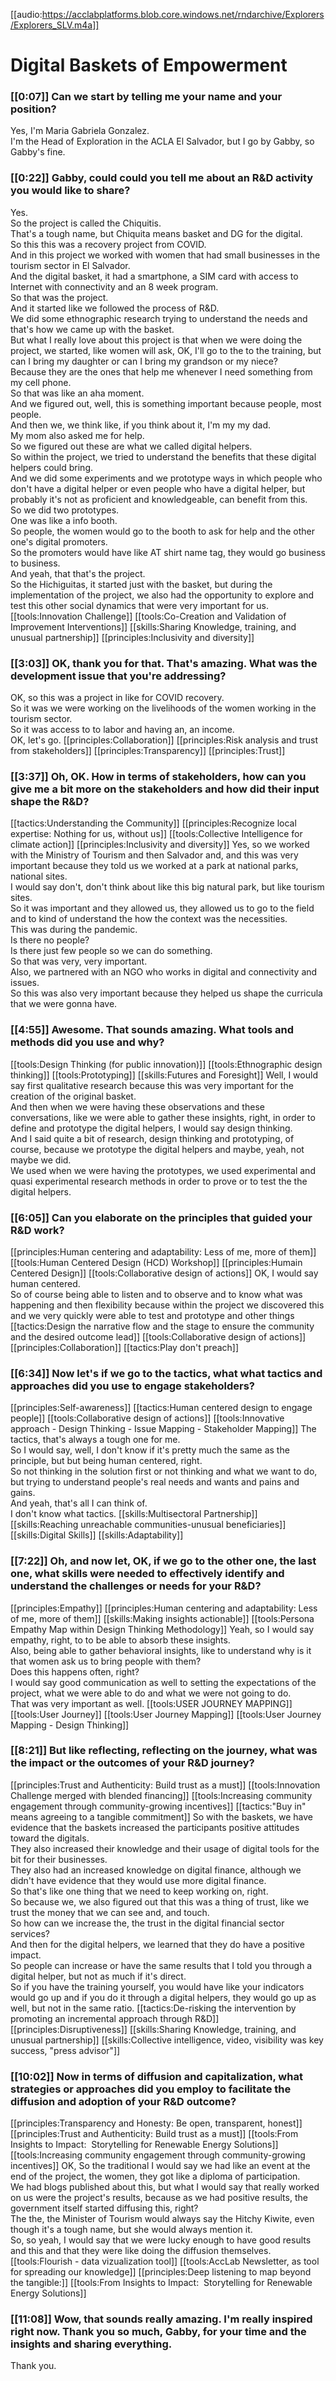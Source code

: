 [[audio:https://acclabplatforms.blob.core.windows.net/rndarchive/Explorers/Explorers_SLV.m4a]]

# Digital Baskets of Empowerment

### [[0:07]] Can we start by telling me your name and your position?

Yes, I'm Maria Gabriela Gonzalez\.  
I'm the Head of Exploration in the ACLA El Salvador, but I go by Gabby, so Gabby's fine\.

### [[0:22]] Gabby, could could you tell me about an R&D activity you would like to share?

Yes\.  
So the project is called the Chiquitis\.  
That's a tough name, but Chiquita means basket and DG for the digital\.  
So this this was a recovery project from COVID\.  
And in this project we worked with women that had small businesses in the tourism sector in El Salvador\.  
And the digital basket, it had a smartphone, a SIM card with access to Internet with connectivity and an 8 week program\.  
So that was the project\.  
And it started like we followed the process of R&D\.  
We did some ethnographic research trying to understand the needs and that's how we came up with the basket\.  
But what I really love about this project is that when we were doing the project, we started, like women will ask, OK, I'll go to the to the training, but can I bring my daughter or can I bring my grandson or my niece?  
Because they are the ones that help me whenever I need something from my cell phone\.  
So that was like an aha moment\.  
And we figured out, well, this is something important because people, most people\.  
And then we, we think like, if you think about it, I'm my my dad\.  
My mom also asked me for help\.  
So we figured out these are what we called digital helpers\.  
So within the project, we tried to understand the benefits that these digital helpers could bring\.  
And we did some experiments and we prototype ways in which people who don't have a digital helper or even people who have a digital helper, but probably it's not as proficient and knowledgeable, can benefit from this\.  
So we did two prototypes\.  
One was like a info booth\.  
So people, the women would go to the booth to ask for help and the other one's digital promoters\.  
So the promoters would have like AT shirt name tag, they would go business to business\.  
And yeah, that that's the project\.  
So the Hichiguitas, it started just with the basket, but during the implementation of the project, we also had the opportunity to explore and test this other social dynamics that were very important for us\.
[[tools:Innovation Challenge]]
[[tools:Co-Creation and Validation of Improvement Interventions]]
[[skills:Sharing Knowledge, training, and unusual partnership]]
[[principles:Inclusivity and diversity]]

### [[3:03]] OK, thank you for that\. That's amazing\. What was the development issue that you're addressing?

OK, so this was a project in like for COVID recovery\.  
So it was we were working on the livelihoods of the women working in the tourism sector\.  
So it was access to to labor and having an, an income\.  
OK, let's go\.
[[principles:Collaboration]]
[[principles:Risk analysis and trust from stakeholders]]
[[principles:Transparency]]
[[principles:Trust]]

### [[3:37]] Oh, OK\. How in terms of stakeholders, how can you give me a bit more on the stakeholders and how did their input shape the R&D?

[[tactics:Understanding the Community]]
[[principles:Recognize local expertise: Nothing for us, without us]]
[[tools:Collective Intelligence for climate action]]
[[principles:Inclusivity and diversity]]
Yes, so we worked with the Ministry of Tourism and then Salvador and, and this was very important because they told us we worked at a park at national parks, national sites\.  
I would say don't, don't think about like this big natural park, but like tourism sites\.  
So it was important and they allowed us, they allowed us to go to the field and to kind of understand the how the context was the necessities\.  
This was during the pandemic\.  
Is there no people?  
Is there just few people so we can do something\.  
So that was very, very important\.  
Also, we partnered with an NGO who works in digital and connectivity and issues\.  
So this was also very important because they helped us shape the curricula that we were gonna have\.

### [[4:55]] Awesome\. That sounds amazing\. What tools and methods did you use and why?

[[tools:Design Thinking (for public innovation)]]
[[tools:Ethnographic design thinking]]
[[tools:Prototyping]]
[[skills:Futures and Foresight]]
Well, I would say first qualitative research because this was very important for the creation of the original basket\.  
And then when we were having these observations and these conversations, like we were able to gather these insights, right, in order to define and prototype the digital helpers, I would say design thinking\.  
And I said quite a bit of research, design thinking and prototyping, of course, because we prototype the digital helpers and maybe, yeah, not maybe we did\.  
We used when we were having the prototypes, we used experimental and quasi experimental research methods in order to prove or to test the the digital helpers\.

### [[6:05]] Can you elaborate on the principles that guided your R&D work?

[[principles:Human centering and adaptability: Less of me, more of them]]
[[tools:Human Centered Design (HCD) Workshop]]
[[principles:Humain Centered Design]]
[[tools:Collaborative design of actions]]
OK, I would say human centered\.  
So of course being able to listen and to observe and to know what was happening and then flexibility because within the project we discovered this and we very quickly were able to test and prototype and other things\
[[tactics:Design the narrative flow and the stage to ensure the community and the desired outcome lead]]
[[tools:Collaborative design of actions]]
[[principles:Collaboration]]
[[tactics:Play don't preach]]

### [[6:34]] Now let's if we go to the tactics, what what tactics and approaches did you use to engage stakeholders?

[[principles:Self-awareness]]
[[tactics:Human centered design to engage people]]
[[tools:Collaborative design of actions]]
[[tools:Innovative approach - Design Thinking - Issue Mapping - Stakeholder Mapping]]
The tactics, that's always a tough one for me\.  
So I would say, well, I don't know if it's pretty much the same as the principle, but but being human centered, right\.  
So not thinking in the solution first or not thinking and what we want to do, but trying to understand people's real needs and wants and pains and gains\.  
And yeah, that's all I can think of\.  
I don't know what tactics\.
[[skills:Multisectoral Partnership]]
[[skills:Reaching unreachable communities-unusual beneficiaries]]
[[skills:Digital Skills]]
[[skills:Adaptability]]

### [[7:22]] Oh, and now let, OK, if we go to the other one, the last one, what skills were needed to effectively identify and understand the challenges or needs for your R&D?

[[principles:Empathy]]
[[principles:Human centering and adaptability: Less of me, more of them]]
[[skills:Making insights actionable]]
[[tools:Persona Empathy Map within Design Thinking Methodology]]
Yeah, so I would say empathy, right, to to be able to absorb these insights\.  
Also, being able to gather behavioral insights, like to understand why is it that women ask us to bring people with them?  
Does this happens often, right?  
I would say good communication as well to setting the expectations of the project, what we were able to do and what we were not going to do\.  
That was very important as well\.
[[tools:USER JOURNEY MAPPING]]
[[tools:User Journey]]
[[tools:User Journey Mapping]]
[[tools:User Journey Mapping - Design Thinking]]

### [[8:21]] But like reflecting, reflecting on the journey, what was the impact or the outcomes of your R&D journey?

[[principles:Trust and Authenticity: Build trust as a must]]
[[tools:Innovation Challenge merged with blended financing]]
[[tools:Increasing community engagement through community-growing incentives]]
[[tactics:"Buy in" means agreeing to a tangible commitment]]
So with the baskets, we have evidence that the baskets increased the participants positive attitudes toward the digitals\.  
They also increased their knowledge and their usage of digital tools for the bit for their businesses\.  
They also had an increased knowledge on digital finance, although we didn't have evidence that they would use more digital finance\.  
So that's like one thing that we need to keep working on, right\.  
So because we, we also figured out that this was a thing of trust, like we trust the money that we can see and, and touch\.  
So how can we increase the, the trust in the digital financial sector services?  
And then for the digital helpers, we learned that they do have a positive impact\.  
So people can increase or have the same results that I told you through a digital helper, but not as much if it's direct\.  
So if you have the training yourself, you would have like your indicators would go up and if you do it through a digital helpers, they would go up as well, but not in the same ratio\.
[[tactics:De-risking the intervention by promoting an incremental approach through R&amp;D]]
[[principles:Disruptiveness]]
[[skills:Sharing Knowledge, training, and unusual partnership]]
[[skills:Collective intelligence, video, visibility was key success, "press advisor"]]

### [[10:02]] Now in terms of diffusion and capitalization, what strategies or approaches did you employ to facilitate the diffusion and adoption of your R&D outcome?

[[principles:Transparency and Honesty: Be open, transparent, honest]]
[[principles:Trust and Authenticity: Build trust as a must]]
[[tools:From Insights to Impact:  Storytelling for Renewable Energy Solutions]]
[[tools:Increasing community engagement through community-growing incentives]]
OK, So the traditional I would say we had like an event at the end of the project, the women, they got like a diploma of participation\.  
We had blogs published about this, but what I would say that really worked on us were the project's results, because as we had positive results, the government itself started diffusing this, right?  
The the, the Minister of Tourism would always say the Hitchy Kiwite, even though it's a tough name, but she would always mention it\.  
So, so yeah, I would say that we were lucky enough to have good results and this and that they were like doing the diffusion themselves\.
[[tools:Flourish - data vizualization tool]]
[[tools:AccLab Newsletter, as tool for spreading our knowledge]]
[[principles:Deep listening to map beyond the tangible:]]
[[tools:From Insights to Impact:  Storytelling for Renewable Energy Solutions]]

### [[11:08]] Wow, that sounds really amazing\. I'm really inspired right now\. Thank you so much, Gabby, for your time and the insights and sharing everything\.

Thank you\.
